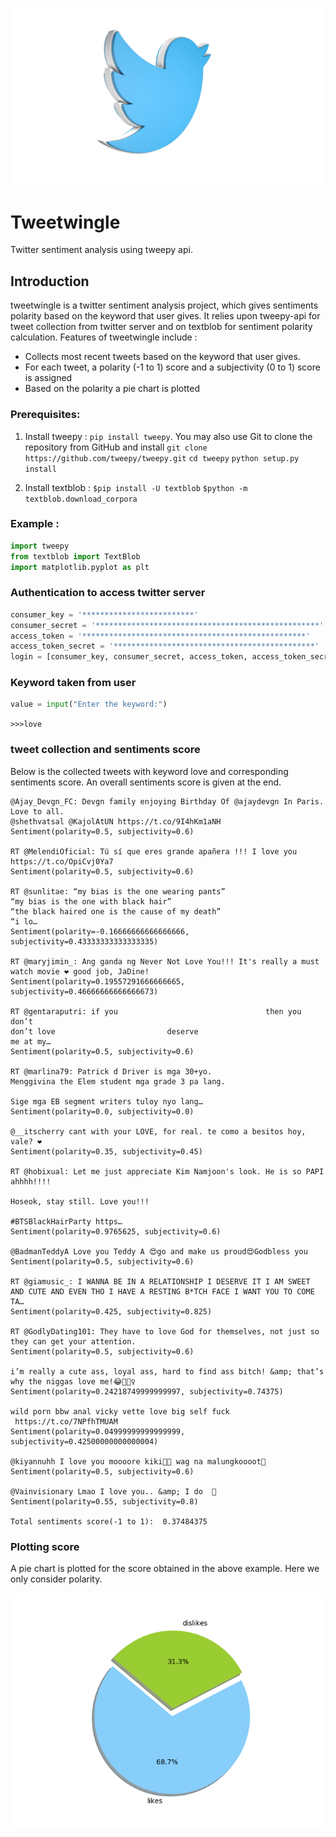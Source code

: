 ![alt text](https://github.com/dilberdillu/tweetwingle/blob/master/logo.png "Plot 1")
# Tweetwingle
Twitter sentiment analysis using tweepy api.

## Introduction
tweetwingle is a twitter sentiment analysis project, which gives sentiments polarity based on the keyword that user gives. It relies upon tweepy-api for tweet collection from twitter server and on textblob for sentiment polarity calculation. Features of tweetwingle include :

- Collects most recent tweets based on the keyword that user gives.
- For each tweet, a polarity (-1 to 1) score and a subjectivity (0 to 1) score is assigned
- Based on the polarity a pie chart is plotted

### Prerequisites:
1. Install tweepy : `pip install tweepy`. 
You may also use Git to clone the repository from GitHub and install
`git clone https://github.com/tweepy/tweepy.git`
`cd tweepy`
`python setup.py install`

2. Install textblob : 
`$pip install -U textblob`
 `$python -m textblob.download_corpora`

### Example :
```python
import tweepy
from textblob import TextBlob
import matplotlib.pyplot as plt
```
### Authentication to access twitter server
```python
consumer_key = '*************************'
consumer_secret = '**************************************************'
access_token = '**************************************************'
access_token_secret = '*********************************************'
login = [consumer_key, consumer_secret, access_token, access_token_secret]
```
### Keyword taken from user
```python
value = input("Enter the keyword:")
```
`>>>love`
### tweet collection and sentiments score
Below is the collected tweets with keyword love and corresponding sentiments score. An overall sentiments score is given at the end.

```
@Ajay_Devgn_FC: Devgn family enjoying Birthday Of @ajaydevgn In Paris. 
Love to all. 
@shethvatsal @KajolAtUN https://t.co/9I4hKm1aNH
Sentiment(polarity=0.5, subjectivity=0.6)

RT @MelendiOficial: Tú sí que eres grande apañera !!! I love you https://t.co/OpiCvj0Ya7
Sentiment(polarity=0.5, subjectivity=0.6)

RT @sunlitae: “my bias is the one wearing pants”
“my bias is the one with black hair”
“the black haired one is the cause of my death”
“i lo…
Sentiment(polarity=-0.16666666666666666, subjectivity=0.43333333333333335)

RT @maryjimin_: Ang ganda ng Never Not Love You!!! It's really a must watch movie ❤️ good job, JaDine!
Sentiment(polarity=0.19557291666666665, subjectivity=0.46666666666666673)

RT @gentaraputri: if you                                 then you don’t 
don’t love                         deserve 
me at my…
Sentiment(polarity=0.5, subjectivity=0.6)

RT @marlina79: Patrick d Driver is mga 30+yo.
Menggivina the Elem student mga grade 3 pa lang.

Sige mga EB segment writers tuloy nyo lang…
Sentiment(polarity=0.0, subjectivity=0.0)

@__itscherry cant with your LOVE, for real. te como a besitos hoy, vale? ❤️
Sentiment(polarity=0.35, subjectivity=0.45)

RT @hobixual: Let me just appreciate Kim Namjoon's look. He is so PAPI ahhhh!!!!

Hoseok, stay still. Love you!!!

#BTSBlackHairParty https…
Sentiment(polarity=0.9765625, subjectivity=0.6)

@BadmanTeddyA Love you Teddy A 😍go and make us proud😍Godbless you
Sentiment(polarity=0.5, subjectivity=0.6)

RT @giamusic_: I WANNA BE IN A RELATIONSHIP I DESERVE IT I AM SWEET AND CUTE AND EVEN THO I HAVE A RESTING B*TCH FACE I WANT YOU TO COME TA…
Sentiment(polarity=0.425, subjectivity=0.825)

RT @GodlyDating101: They have to love God for themselves, not just so they can get your attention.
Sentiment(polarity=0.5, subjectivity=0.6)

i’m really a cute ass, loyal ass, hard to find ass bitch! &amp; that’s why the niggas love me!😂🤷🏽‍♀️
Sentiment(polarity=0.24218749999999997, subjectivity=0.74375)

wild porn bbw anal vicky vette love big self fuck 
 https://t.co/7NPfhTMUAM
Sentiment(polarity=0.04999999999999999, subjectivity=0.42500000000000004)

@kiyannuhh I love you moooore kiki💖💓 wag na malungkoooot🤗
Sentiment(polarity=0.5, subjectivity=0.6)

@Vainvisionary Lmao I love you.. &amp; I do  💜
Sentiment(polarity=0.55, subjectivity=0.8)

Total sentiments score(-1 to 1):  0.37484375
```
### Plotting score
A pie chart is plotted for the score obtained in the above example. Here we only consider polarity.

![alt text](https://github.com/dilberdillu/tweetwingle/blob/master/fig_1.png "Plot 1")
